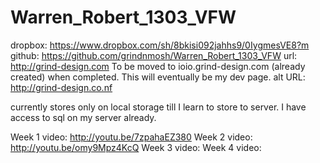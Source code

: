 Warren_Robert_1303_VFW
======================

<!-- Robert Warren
Term 1303
Visual Frameworks
I Owe, I Owe * Bill List
http://grind-design.com
https://www.dropbox.com/sh/8bkisi092jahhs9/0IygmesVE8
https://github.com/grindnmosh/Warren_Robert_1303_VFW
--->

dropbox: https://www.dropbox.com/sh/8bkisi092jahhs9/0IygmesVE8?m
github: https://github.com/grindnmosh/Warren_Robert_1303_VFW
url: http://grind-design.com
To be moved to ioio.grind-design.com (already created) when completed. This will eventually be my dev page. 
alt URL: http://grind-design.co.nf

currently stores only on local storage till I learn to store to server. I have access to sql on my server already.

Week 1 video: http://youtu.be/7zpahaEZ380
Week 2 video: http://youtu.be/omy9Mpz4KcQ
Week 3 video:
Week 4 video:

